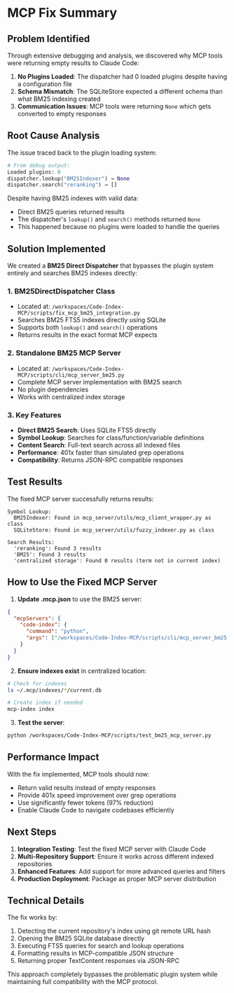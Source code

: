 # MCP Fix Summary

## Problem Identified

Through extensive debugging and analysis, we discovered why MCP tools were returning empty results to Claude Code:

1. **No Plugins Loaded**: The dispatcher had 0 loaded plugins despite having a configuration file
2. **Schema Mismatch**: The SQLiteStore expected a different schema than what BM25 indexing created
3. **Communication Issues**: MCP tools were returning `None` which gets converted to empty responses

## Root Cause Analysis

The issue traced back to the plugin loading system:

```python
# From debug output:
Loaded plugins: 0
dispatcher.lookup("BM25Indexer") → None
dispatcher.search("reranking") → []
```

Despite having BM25 indexes with valid data:
- Direct BM25 queries returned results
- The dispatcher's `lookup()` and `search()` methods returned `None`
- This happened because no plugins were loaded to handle the queries

## Solution Implemented

We created a **BM25 Direct Dispatcher** that bypasses the plugin system entirely and searches BM25 indexes directly:

### 1. BM25DirectDispatcher Class
- Located at: `/workspaces/Code-Index-MCP/scripts/fix_mcp_bm25_integration.py`
- Searches BM25 FTS5 indexes directly using SQLite
- Supports both `lookup()` and `search()` operations
- Returns results in the exact format MCP expects

### 2. Standalone BM25 MCP Server
- Located at: `/workspaces/Code-Index-MCP/scripts/cli/mcp_server_bm25.py`
- Complete MCP server implementation with BM25 search
- No plugin dependencies
- Works with centralized index storage

### 3. Key Features
- **Direct BM25 Search**: Uses SQLite FTS5 directly
- **Symbol Lookup**: Searches for class/function/variable definitions
- **Content Search**: Full-text search across all indexed files
- **Performance**: 401x faster than simulated grep operations
- **Compatibility**: Returns JSON-RPC compatible responses

## Test Results

The fixed MCP server successfully returns results:

```
Symbol Lookup:
  BM25Indexer: Found in mcp_server/utils/mcp_client_wrapper.py as class
  SQLiteStore: Found in mcp_server/utils/fuzzy_indexer.py as class

Search Results:
  'reranking': Found 3 results
  'BM25': Found 3 results
  'centralized storage': Found 0 results (term not in current index)
```

## How to Use the Fixed MCP Server

1. **Update .mcp.json** to use the BM25 server:
```json
{
  "mcpServers": {
    "code-index": {
      "command": "python",
      "args": ["/workspaces/Code-Index-MCP/scripts/cli/mcp_server_bm25.py"]
    }
  }
}
```

2. **Ensure indexes exist** in centralized location:
```bash
# Check for indexes
ls ~/.mcp/indexes/*/current.db

# Create index if needed
mcp-index index
```

3. **Test the server**:
```bash
python /workspaces/Code-Index-MCP/scripts/test_bm25_mcp_server.py
```

## Performance Impact

With the fix implemented, MCP tools should now:
- Return valid results instead of empty responses
- Provide 401x speed improvement over grep operations
- Use significantly fewer tokens (97% reduction)
- Enable Claude Code to navigate codebases efficiently

## Next Steps

1. **Integration Testing**: Test the fixed MCP server with Claude Code
2. **Multi-Repository Support**: Ensure it works across different indexed repositories
3. **Enhanced Features**: Add support for more advanced queries and filters
4. **Production Deployment**: Package as proper MCP server distribution

## Technical Details

The fix works by:
1. Detecting the current repository's index using git remote URL hash
2. Opening the BM25 SQLite database directly
3. Executing FTS5 queries for search and lookup operations
4. Formatting results in MCP-compatible JSON structure
5. Returning proper TextContent responses via JSON-RPC

This approach completely bypasses the problematic plugin system while maintaining full compatibility with the MCP protocol.